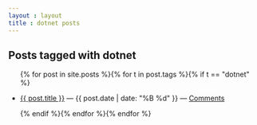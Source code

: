 ```yaml
---
layout : layout
title : dotnet posts
---
```


<h2>Posts tagged with dotnet</h2>
<ul class="tagged-posts">
{% for post in site.posts %}{% for t in post.tags %}{% if t == "dotnet" %}
	<li><p><a href="{{ post.url }}">{{ post.title }}</a> &mdash; {{ post.date | date: "%B %d" }} &mdash; <a href="{{ post.url }}#disqus_thread">Comments</a></p></li>
{% endif %}{% endfor %}{% endfor %}
</ul>
